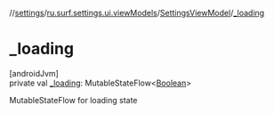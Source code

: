 //[settings](../../../index.md)/[ru.surf.settings.ui.viewModels](../index.md)/[SettingsViewModel](index.md)/[_loading](_loading.md)

# _loading

[androidJvm]\
private val [_loading](_loading.md): MutableStateFlow&lt;[Boolean](https://kotlinlang.org/api/latest/jvm/stdlib/kotlin/-boolean/index.html)&gt;

MutableStateFlow for loading state
